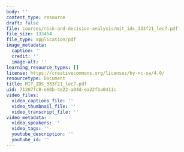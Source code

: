 ```yaml
---
body: ''
content_type: resource
draft: false
file: courses/risk-and-decision-analysis/mit_ids_333f21_lec7.pdf
file_size: 133454
file_type: application/pdf
image_metadata:
  caption: ''
  credit: ''
  image-alt: ''
learning_resource_types: []
license: https://creativecommons.org/licenses/by-nc-sa/4.0/
resourcetype: Document
title: MIT_IDS_333f21_lec7.pdf
uid: 71207fc8-e60b-4e22-a04d-ea22fba0411c
video_files:
  video_captions_file: ''
  video_thumbnail_file: ''
  video_transcript_file: ''
video_metadata:
  video_speakers: ''
  video_tags: ''
  youtube_description: ''
  youtube_id: ''
---
```

